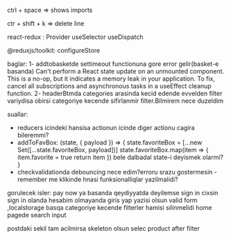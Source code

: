 ctrl + space => shows imports

ctr + shift + k => delete line

react-redux :
Provider 
useSelector
useDispatch

@reduxjs/toolkit:
configureStore

baglar:
1- addtobasketde settimeout functionuna gore error gelir(basket-e basanda)
Can't perform a React state update on an unmounted component. This is a no-op, but it indicates a memory leak in your application. To fix, cancel all subscriptions and asynchronous tasks in a useEffect cleanup function.
2- headerBtmda categories arasinda kecid edende evvelden filter variydisa obirsi categoriye kecende sifirlanmir filter.Bilmirem nece duzeldim

suallar:
- reducers icindeki hansisa actionun icinde diger actionu cagira bileremmi?
- addToFavBox: (state, { payload }) => {
            state.favoriteBox = [...new Set([...state.favoriteBox, payload])]
            state.favoriteBox.map(item => {
                item.favorite = true
                return item
            }) bele dalbadal state-i deyismek olarmi?
        }
- checkvalidationda debouncing nece edim?erroru srazu gostermesin
-remember me klikinde hnasi funksionalliqlar yazilmalidi?


gorulecek isler:
pay now ya basanda qeydiyyatda deyilemse sign in cixsin
sign in olanda hesabim olmayanda giris yap yazisi olsun
valid form ,localstorage
basqa categoriye kecende filterler hamisi silinmelidi
home pagede search input


postdaki sekil tam acilmirsa skeleton olsun
selec product after filter





